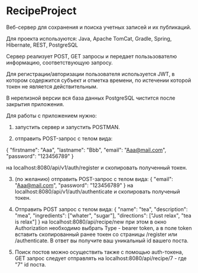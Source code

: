 # RecipeProject
Веб-сервер для сохранения и поиска учетных записей и их публикаций.

Для проекта используются: Java, Apache TomCat, Gradle, Spring, Hibernate, REST, PostgreSQL

Сервер реализует POST, GET запросы и передает пользьзователю информацию, соответствующую запросу.

Для регистрации/авторизации пользователя используется JWT, в котором содержится субъект и отметка времени, по истечении которой токен не является действительным.

В нерелизной версии вся база данных PostgreSQL чистится после закрытия приложения.

Для работы с приложением нужно:
1. запустить сервер и запустить POSTMAN.

2. отправить  POST-запрос с телом вида:

{
    "firstname": "Aaa",
    "lastname": "Bbb",
    "email": "Aaa@mail.com",
    "password": "123456789"
}

на localhost:8080/api/v1/auth/register и скопировать полученный токен.

3. (по желанию) отправить POST-запрос с телом вида:
{
    "email": "Aaa@mail.com",
    "password": "123456789"
}
на localhost:8080/api/v1/auth/authenticate и скопировать полученый токен.

4. Отправить POST запрос с телом вида:
{
    "name": "tea",
    "description": "mea",
    "ingredients": ["whater", "sugar"],
    "directions": ["Just relax", "tea is relax"]
}
на localhost:8080/api/recipe/new при этом в окно Authorization необходимо выбрать Type - bearer token, а в поле token вставить скопированный ранее токен со страницы /register или /authenticate. В ответ вы получите ваш уникальный id вашего поста.

5. Поиск постов можно осуществить также с помощью auth-токена, GET запрос следует отправлять на localhost:8080/api/recipe/7 - где "7" id поста.
